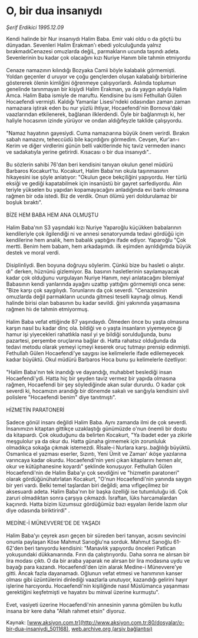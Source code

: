 # O, bir dua insanıydı

*Şerif Erdikici 1995.12.09*

<div class="pNewsDetailMainContent" itemprop="articleBody">
 Kendi halinde bir Nur insanıydı Halim Baba. Emir vaki oldu o da göçtü bu dünyadan. Sevenleri Halim Erakman'ı ebedi yolculuğunda yalnız bırakmadıCenazesi omuzlarda değiL, parmakların ucunda taşındı adeta. Sevenlerinin bu kadar çok olacağını kızı Nuriye Hanım bile tahmin etmiyordu
 <br/>
 <br/>
 Cenaze namazının kılındığı Bozyaka Camii böyle kalabalık görmemişti. Yoldan geçenler d uruyor ve çoğu gençlerden oluşan kalabalığı birbirlerine göstererek ölenin kimliğini öğrenmeye çalışıyorlardı. Aslında toplumun genelinde tanınmayan bir kişiydi Halim Erakman, ya da yaygın adıyla Halim Amca. Halim Baba ismiyle de maruftu. Kendisine bu ismi Fethullah Gülen Hocaefendi vermişti. Kaldığı Yamanlar Lisesi'ndeki odasından zaman zaman namazıara iştirak eden bu nur yüzlü ihtiyar, Hocaefendi'nin Bornova'daki vaazlarından etkilenerek, bağlanan ilkIerdendi. Öyle bir bağlanmıştı ki, her haliyle hocasının izinde yürüyor ve ondan aldığıfeyzle taklide çalışıyordu.
 <br/>
 <br/>
 "Namaz hayatının gayesiydi. Cuma namazıarına büyük önem verirdi. Bırakın sabah namazını, teheccüdü bile kaçırdığını görmedim. Cevşen, Kur'an-ı Kerim ve diğer virdlerini günün belli vakitlerinde hiç taviz vermeden inancı ve sadakatıyla yerine getirirdi. Kısacası o bir dua insanıydı"..
 <br/>
 <br/>
 Bu sözlerin sahibi 76'dan beri kendisini tanıyan okulun genel müdürü Barbaros Kocakurt'tu. Kocakurt, Halim Baba'nın okula taşınmasının hikayesini ise şöyle anlatıyor: "Okulun gece bekçiliğini yapıyordu. Her türlü eksiği ve gediği kapatabilmek için insanüstü bir gayret sarfediyordu. Alın teriyle yükselen bu yapıdan kopamayacağını anladığında evi barkı olmasına rağmen bir oda istedi. Biz de verdik. Onun ölümü yeri doldurulamaz bir boşluk bıraktı".
 <br/>
 <br/>
 BİZE HEM BABA HEM ANA OLMUŞTU
 <br/>
 <br/>
 Halim Baba'nın S3 yaşındaki kızı Nuriye Yaparoğlu küçükken babalarının kendileriyle çok ilgilendiği ni ve annesi senatoryumda tedavi gördüğü için kendilerine hem analık, hem babalık yaptığını ifade ediyor. Yaparoğlu "Çok mertti. Benim hem babam, hem arkadaşımdı. ilk eşimden ayrıldığımda büyük destek ve moral verdi.
 <br/>
 <br/>
 Disiplinliydi. Ben boyuna doğruyu söylerim. Çünkü bize bu hasleti o alıştır. dı" derken, hüznünü gizlemiyor. Ba. basının hasletlerinin sayılamayacak kadar çok olduğunu vurgulayan Nuriye Hanım, neyi anlatacağını bilemiya! Babasının kendi yanlarında ayağını uzattıp yattığını görmemişti onca sene: "Bize karşı çok saygılıydı. Torunlarını da çok severdi. "Cenazesinin omuzlarda değil parmakların ucunda gitmesi teselli kaynağı olmuş. Kendi halinde birisi olan babasının bu kadar sevildi. ğini yakınında yaşamasına rağmen hiı de tahmin etmiyormuş.
 <br/>
 <br/>
 Halim Baba vefat ettiğinde 87 yaşındaydı. Ölmeden önce bu yaşta olmasına karşın nasıl bu kadar dinç ola. bildiği ve o yaşta insanların yiyemeyece ği hamur işi yiyecekleri rahatlıkla nasıl yi ye bildiği sorulduğunda, bunu pazartesi, perşembe oruçlarına bağlar dı. Hatta rahatsız olduğunda da tedavi metodu olarak yemeyi içmeyi keserek oruç tutmayı prensip edinmişti. Fethullah Gülen Hocaefendi'ye saygısı ise kelimelerle ifade edilemeyecek kadıar büyüktü. Okul müdürü Barbaros  Hoca bunu şu kelimelerle özetliyor:
 <br/>
 <br/>
 "Halim Baba'nın tek inandığı ve dayandığı, muhabbet beslediği insan Hocaefendi'ydi. Hatta hiç bir şeyden taviz vermez bir yapıda olmasına rağmen, Hocaefendi bir şey söylediğinde akan sular dururdu. O kadar çok severdi ki, hocamızın arandığı bir dönemde sakalı ve sarığıyla kendisini sivil polislere "Hocaefendi benim" diye tanıtmıştı".
 <br/>
 <br/>
 HİZMETİN PARATONERİ
 <br/>
 <br/>
 Sadece gönül insanı değildi Halim Baba. Aynı zamanda ilmi de çok severdi. İnsanımızın kitaptan gittikçe uzaklaştığı günümüzde o'nun önemli bir dostu da kitapıardı. Çok okuduğunu da belirten Kocakurt, "Ya ibadet eder ya zikirle meşgulolur ya da okur du. Hatta günaha girmemek için zorunluluk olmadıkça sokağa çıkmak istemezdi. Rİsale-i Nurlara karşı..bağlılığı büyüktü. Osmanlıca el yazması eserler, Sızıntı, Yeni Ümit ve Zaman' ıköşe yazılarına varıncaya kadar okurdu. Hocaefendi'nin yeni çıkan kitaplarını hemen alır, okur ve kütüphanesine koyardı" şeklinde konuşuyor. Fethullah Gülen Hocaefendi'nin de Halim Baba'yı çok sevdiğini ve "hizmetin paratoneri" olarak gördüğünühatırlatan Kocakurt, "O'nun Hocaefendi'nin yanında saygın bir yeri vardı. Belki temel taşlardan biri değildi; ama vıflgeçilmez bir aksesuardı adeta. Halim Baba'nın bir başka özelliği ise tutumluIuğu idi. Çok zaruri olmadıktan sonra çarşıya çıkmazdı. İsraftan, lüks harcamalardan kaçınırdı. Hatta bizim lüzumsuz gördüğümüz bazı eşyaları ileride lazım olur diye odasında biriktirirdi" .
 <br/>
 <br/>
 MEDİNE-İ MÜNEVVERE'DE DE YAŞADI
 <br/>
 <br/>
 Halim Baba'yı çeyrek asırı geçen bir süreden beri tanıyan, acısını sevincini onunla paylaşan Köse Mahmut Sarıoğlu'na sorduk. Mahmut Sarıoğlu 61-62'den beri tanıyordu kendisini: "Manavlık yapıyordu önceleri Patlıcan yokuşundaki dükkanıarında. Fırın da çalıştırıyordu. Daha sonra ne alırsan bir lira modası çıktı. O da bir araba yaparak ne alırsan bir lira modasına uydu ve bayağı para kazandı. Hocaefendi'den izin alarak Medine-i Münevvere'ye gitti. Ancak fazla dayanamadı. Oğlunun vefat etmesi ve hanımının kanser olması gibi üzüntülerini dinlediği vaazlarla unutuyor, kazandığı gelirini hayır işlerine harcıyordu. Hocaefendi'nin kişiliğinde nasıl Müslümanca yaşanması gerektiğini keşfetmişti ve hayatını bu minval üzerine kurmuştu".
 <br/>
 <br/>
 Evet, vasiyeti üzerine Hocaefendi'nin annesinin yanına gömülen bu kutlu insana bir kere daha "Allah rahmet etsin" diyoruz.
 <br/>
</div>


Kaynak: [www.aksiyon.com.tr](http://www.aksiyon.com.tr:80/dosyalar/o-bir-dua-insaniydi_501168), [web.archive.org (arşiv bağlantısı)](http://web.archive.org/web/20150721233632/http://www.aksiyon.com.tr:80/dosyalar/o-bir-dua-insaniydi_501168)

